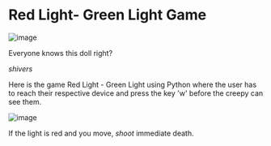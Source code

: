# Red Light- Green Light Game
![image](https://user-images.githubusercontent.com/92170372/232311919-2ea41bed-f557-4a29-bf3f-4ad492f37ecc.png)

Everyone knows this doll right? 

*shivers* 

Here is the game Red Light - Green Light using Python where the user has to reach their respective device and press the key 'w' before the creepy can see them.

![image](https://user-images.githubusercontent.com/92170372/232312186-cec76e08-a57a-4645-9baa-612f79247f75.png)


If the light is red and you move, *shoot* immediate death.
